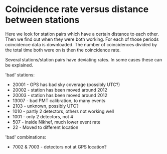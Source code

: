 # Coincidence rate versus distance between stations

Here we look for station pairs which have a certain distance to each other.
Then we find out when they were both working. For each of those periods
coincidence data is downloaded. The number of coincidences divided by the
total time both were on is then the coincidence rate.

Several stations/station pairs have deviating rates. In some cases these
can be explained.

'bad' stations:

- 20001 - GPS has bad sky coverage (possibly UTC?)
- 20002 - station has been moved around 2012
- 20003 - station has been moved around 2012
- 13007 - bad PMT calibration, to many events
- 2103 - unknown, possibly UTC?
- 1010 - partly 2 detectors, others not working well
- 1001 - only 2 detectors, not 4
- 507 - inside Nikhef, much lower event rate
- 22 - Moved to different location

'bad' combinations:

- 7002 & 7003 - detectors not at GPS location?
